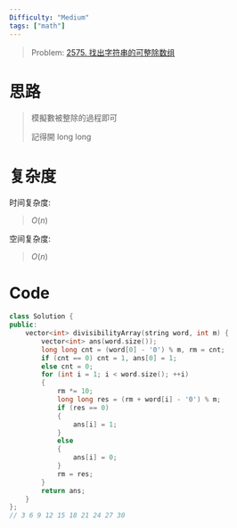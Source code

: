 ```yaml
---
Difficulty: "Medium"
tags: ["math"]
---
```



> Problem: [2575. 找出字符串的可整除数组](https://leetcode.cn/problems/find-the-divisibility-array-of-a-string/description/)


# 思路

> 模擬數被整除的過程即可
>
> 記得開 long long

# 复杂度

时间复杂度:
> $O(n)$

空间复杂度:
> $O(n)$

# Code
```C++
class Solution {
public:
    vector<int> divisibilityArray(string word, int m) {
        vector<int> ans(word.size());
        long long cnt = (word[0] - '0') % m, rm = cnt;
        if (cnt == 0) cnt = 1, ans[0] = 1;
        else cnt = 0;
        for (int i = 1; i < word.size(); ++i)
        {
            rm *= 10;
            long long res = (rm + word[i] - '0') % m;
            if (res == 0)
            {
                ans[i] = 1;
            }
            else
            {
                ans[i] = 0;
            }
            rm = res;
        }
        return ans;
    }
};
// 3 6 9 12 15 18 21 24 27 30
```
  
